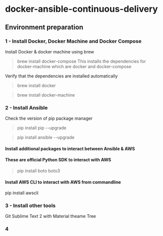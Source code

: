 # docker-ansible-continuous-delivery

## Environment preparation
### 1 - Install Docker, Docker Machine and Docker Compose
Install Docker & docker machine using brew

> brew install docker-compose
This installs the dependencies for docker-machine which are docker and docker-compose

Verify that the dependencies are installed automatically
>brew install docker

>brew install docker-machine

### 2 - Install Ansible
Check the version of pip package manager
> pip install pip --upgrade

>pip install ansible --upgrade

#### Install additional packages to interact between Ansible & AWS
#### These are official Python SDK to interact with AWS
> pip install boto boto3

#### Install AWS CLI to interact with AWS from commandline
pip install awscli

### 3 - Install other tools
Git
Sublime Text 2 with Material theame
Tree

### 4
